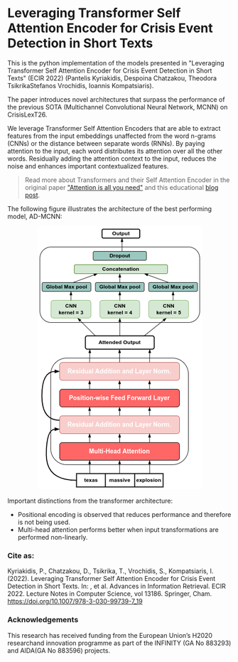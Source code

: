 # Leveraging Transformer Self Attention Encoder for Crisis Event Detection in Short Texts

This is the python implementation of the models presented in "Leveraging Transformer Self Attention Encoder for Crisis Event Detection in Short Texts" (ECIR 2022) (Pantelis Kyriakidis, Despoina Chatzakou, Theodora TsikrikaStefanos Vrochidis, Ioannis Kompatsiaris). 

The paper introduces novel architectures that surpass the performance of the previous SOTA (Multichannel Convolutional Neural Network, MCNN) on CrisisLexT26.

We leverage Transformer Self Attention Encoders that are able to extract features from the input embeddings unaffected from the word n-grams (CNNs) or the distance between separate words (RNNs). By paying attention to the input, each word distributes its attention over all the other words. Residually adding the attention context to the input, reduces the noise and enhances important contextualized features. 

> Read more about Transformers and their Self Attention Encoder in the original paper ["Attention is all you need"](https://arxiv.org/abs/1706.03762) and this educational [blog post](https://jalammar.github.io/illustrated-transformer/).

The following figure illustrates the architecture of the best performing model, AD-MCNN:

<p align="center">
  <img src="admcnn.png" />
</p>

Important distinctions from the transformer architecture:
* Positional encoding is observed that reduces performance and therefore is not being used.
* Multi-head attention performs better when input transformations are performed non-linearly.

### Cite as:
Kyriakidis, P., Chatzakou, D., Tsikrika, T., Vrochidis, S., Kompatsiaris, I. (2022). Leveraging Transformer Self Attention Encoder for Crisis Event Detection in Short Texts. In: , et al. Advances in Information Retrieval. ECIR 2022. Lecture Notes in Computer Science, vol 13186. Springer, Cham. https://doi.org/10.1007/978-3-030-99739-7_19

### Acknowledgements
This research has received funding from the European Union’s H2020 researchand innovation programme as part of the INFINITY (GA No 883293) and AIDA(GA No 883596) projects.
